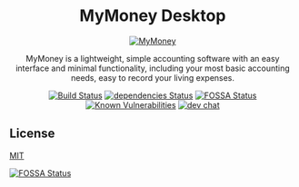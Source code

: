 <h1 align="center">MyMoney Desktop</h1>
<p align="center">
  <a href="https://mymoney.edisonlee55.com">
    <img alt="MyMoney" src="https://cdn.edisonlee55.com/resources/mymoney/images/mymoney_467x181.jpg">
  </a>
</p>

<p align="center">
  MyMoney is a lightweight, simple accounting software with an easy interface and minimal functionality, including your most basic accounting needs, easy to record your living expenses.
</p>

<p align="center">
  <a href="https://travis-ci.com/edisonlee55/MyMoney-Desktop"><img src="https://travis-ci.com/edisonlee55/MyMoney-Desktop.svg?branch=master" alt="Build Status"></a>
  <a href="https://david-dm.org/edisonlee55/MyMoney-Desktop?type=dev"><img src="https://david-dm.org/edisonlee55/MyMoney-Desktop/dev-status.svg" alt="dependencies Status"></a>
  <a href="https://app.fossa.io/projects/git%2Bgithub.com%2Fedisonlee55%2FMyMoney-Desktop?ref=badge_shield"><img src="https://app.fossa.io/api/projects/git%2Bgithub.com%2Fedisonlee55%2FMyMoney-Desktop.svg?type=shield" alt="FOSSA Status"></a>
  <a href="https://snyk.io/test/github/edisonlee55/mymoney-desktop?targetFile=package.json"><img src="https://snyk.io/test/github/edisonlee55/mymoney-desktop/badge.svg?targetFile=package.json" alt="Known Vulnerabilities" data-canonical-src="https://snyk.io/test/github/edisonlee55/mymoney-desktop?targetFile=package.json" style="max-width:100%;"></a>
  <a href="https://discord.gg/FPp6yfC"><img src="https://discordapp.com/api/guilds/395361437876224001/widget.png?style=shield" alt="dev chat"></a>
</p>

## License

[MIT](LICENSE)

[![FOSSA Status](https://app.fossa.io/api/projects/git%2Bgithub.com%2Fedisonlee55%2FMyMoney.svg?type=large)](https://app.fossa.io/projects/git%2Bgithub.com%2Fedisonlee55%2FMyMoney?ref=badge_large)
